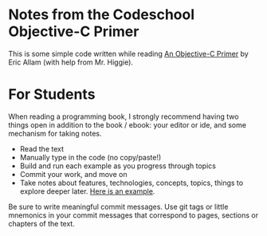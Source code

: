 Notes from the Codeschool Objective-C Primer
==================

This is some simple code written while reading <a href="https://speakerdeck.com/rubymaverick/objective-c-primer-ft-mr-higgie">An Objective-C Primer</a> by Eric Allam (with help from Mr. Higgie).

For Students
==================

When reading a programming book, I strongly recommend having two things open in addition to the book / ebook: your editor or ide, and some mechanism for taking notes.

* Read the text
* Manually type in the code (no copy/paste!)
* Build and run each example as you progress through topics
* Commit your work, and move on
* Take notes about features, technologies, concepts, topics, things to explore deeper later. <a href="https://www.evernote.com/shard/s63/sh/fb8e4014-d9b6-43f5-8013-681ff50e5e46/4dcfa8acbd06c6b1ded13b23bfc45eb1">Here is an example</a>.

Be sure to write meaningful commit messages. Use git tags or little mnemonics in your commit messages that correspond to pages, sections or chapters of the text.

